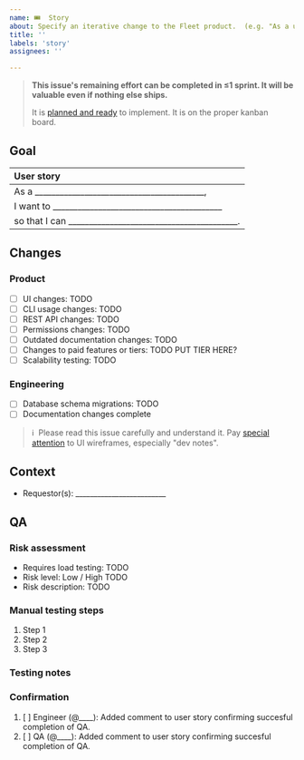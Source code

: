 ```yaml
---
name: 🎟  Story
about: Specify an iterative change to the Fleet product.  (e.g. "As a user, I want to sign in with SSO.")
title: ''
labels: 'story'
assignees: ''

---
```


> **This issue's remaining effort can be completed in ≤1 sprint.  It will be valuable even if nothing else ships.**
> 
> It is [planned and ready](https://fleetdm.com/handbook/company/development-groups#making-changes) to implement.  It is on the proper kanban board.

## Goal

| User story  |
|:---------------------------------------------------------------------------|
| As a _________________________________________,
| I want to _________________________________________
| so that I can _________________________________________.

## Changes

### Product
- [ ] UI changes: TODO <!-- Insert the link to the relevant Figma file describing all relevant changes. Remove this checkbox if there are no changes to the user interface. -->
- [ ] CLI usage changes: TODO <!-- Specify what changes to the CLI usage are required. Remove this checkbox if there are no changes to the CLI. -->
- [ ] REST API changes: TODO <!-- Specify what changes to the API are required.  Remove this checkbox if there are no changes necessary. The product manager may move this item to the engineering list below if they decide that engineering will design the API changes. -->
- [ ] Permissions changes: TODO <!-- Specify what changes to the permissions are required.  Remove this checkbox if there are no changes necessary. -->
- [ ] Outdated documentation changes: TODO <!-- Specify what changes to the documentation are required. Remove this checkbox if there are no changes necessary. -->
- [ ] Changes to paid features or tiers: TODO PUT TIER HERE?  <!-- List what aspects of the changes belong to which tier, including Free. Implementation of paid features should live in the `ee/` directory. -->
- [ ] Scalability testing: TODO  <!-- List any required scalability testing to be conducted.  Remove this checkbox if there is no scalability testing required. -->

### Engineering
- [ ] Database schema migrations: TODO <!-- Specify what changes to the database schema are required. (This willl be used to change migration scripts accordingly.) Remove this checkbox if there are no changes necessary. -->
- [ ] Documentation changes complete

> ℹ️  Please read this issue carefully and understand it.  Pay [special attention](https://fleetdm.com/handbook/company/development-groups#developing-from-wireframes) to UI wireframes, especially "dev notes".

## Context
- Requestor(s): _________________________ <!-- Who are the non-customer requestor(s) for this story, if any? Put their github usernames here. They should be notified if the story gets de-prioritized. For customer requestors, use the `customer-xyz` label instead. -->
<!--
What else should contributors [keep in mind](https://fleetdm.com/handbook/company/development-groups#developing-from-wireframes) when working on this change?  (Optional.)
1. 
2. 
-->

## QA

### Risk assessment

- Requires load testing: TODO <!-- User story has performance implications that require load testing. Otherwise, remove this item. -->
- Risk level: Low / High TODO <!-- Choose one. -->
- Risk description: TODO <!-- If risk level is high, explain why. If low, remove. -->

### Manual testing steps
<!-- 
Add detailed manual testing steps for all affected user roles. 
-->

1. Step 1
2. Step 2
3. Step 3

<!-- Consider: Do the steps above apply to all global access roles, including admin, maintainer, observer, observer+, and GitOps?  Do the steps above apply to all team-level access roles?  If not, write the steps used to test each variation.
-->

### Testing notes
<!-- Any additional testing notes relevant to this story or tools required for testing. -->

### Confirmation
<!-- The engineer responsible for implementing this user story completes the test plan before moving to the "Ready for QA" column. -->

1. [ ] Engineer (@____): Added comment to user story confirming succesful completion of QA.
2. [ ] QA (@____): Added comment to user story confirming succesful completion of QA.
